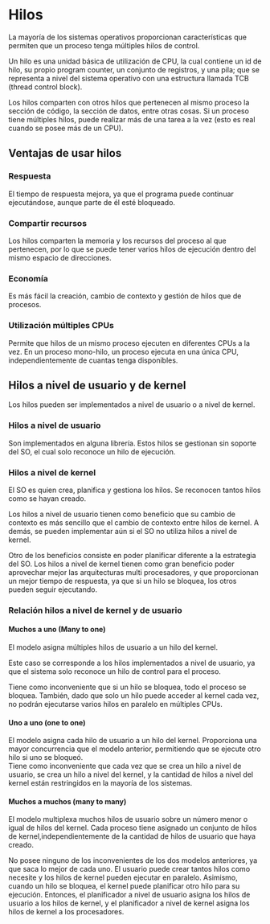 # Hilos

La mayoría de los sistemas operativos proporcionan características que permiten que un proceso tenga múltiples hilos de control.

Un hilo es una unidad básica de utilización de CPU, la cual contiene un id de hilo, su propio program counter, un conjunto de registros, y una pila; que se representa a nivel del sistema operativo con una estructura llamada TCB (thread control block).

Los hilos comparten con otros hilos que pertenecen al mismo proceso la sección de código, la sección de datos, entre otras cosas. Si un proceso tiene múltiples hilos, puede realizar más de una tarea a la vez (esto es real cuando se posee más de un CPU).

## Ventajas de usar hilos

### Respuesta

El tiempo de respuesta mejora, ya que el programa puede continuar ejecutándose, aunque parte de él esté bloqueado.

### Compartir recursos

Los hilos comparten la memoria y los recursos del proceso al que pertenecen, por lo que se puede tener varios hilos de ejecución dentro del mismo espacio de direcciones.

### Economía

Es más fácil la creación, cambio de contexto y gestión de hilos que de procesos.

### Utilización múltiples CPUs

Permite que hilos de un mismo proceso ejecuten en diferentes CPUs a la vez. En un proceso mono-hilo, un proceso ejecuta en una única CPU, independientemente de cuantas tenga disponibles.

## Hilos a nivel de usuario y de kernel

Los hilos pueden ser implementados a nivel de usuario o a nivel de kernel.  

### Hilos a nivel de usuario

Son implementados en alguna librería. Estos hilos se gestionan sin soporte del SO, el cual solo reconoce un hilo de ejecución.

### Hilos a nivel de kernel

El SO es quien crea, planifica y gestiona los hilos. Se reconocen tantos hilos como se hayan creado.

Los hilos a nivel de usuario tienen como beneficio que su cambio de contexto es más sencillo que el cambio de contexto entre hilos de kernel. A demás, se pueden implementar aún si el SO no utiliza hilos a nivel de kernel.

Otro de los beneficios consiste en poder planificar diferente a la estrategia del SO. Los hilos a nivel de kernel tienen como gran beneficio poder aprovechar mejor las arquitecturas multi procesadores, y que proporcionan un mejor tiempo de respuesta, ya que si un hilo se bloquea, los otros pueden seguir ejecutando.

### Relación hilos a nivel de kernel y de usuario

#### Muchos a uno (Many to one)

El modelo asigna múltiples hilos de usuario a un hilo del kernel.

Este caso se corresponde a los hilos implementados a nivel de usuario, ya que el sistema solo reconoce un hilo de control para el proceso.

Tiene como inconveniente que si un hilo se bloquea, todo el proceso se bloquea. También, dado que solo un hilo puede acceder al kernel cada vez, no podrán ejecutarse varios hilos en paralelo en múltiples CPUs.

#### Uno a uno (one to one)

El modelo asigna cada hilo de usuario a un hilo del kernel. Proporciona una mayor concurrencia que el modelo anterior, permitiendo que se ejecute otro hilo si uno se bloqueó.  
Tiene como inconveniente que cada vez que se crea un hilo a nivel de usuario, se crea un hilo a nivel del kernel, y la cantidad de hilos a nivel del kernel están restringidos en la mayoría de los sistemas.

#### Muchos a muchos (many to many)

El modelo multiplexa muchos hilos de usuario sobre un número menor o igual de hilos del kernel. Cada proceso tiene asignado un conjunto de hilos de kernel,independientemente de la cantidad de hilos de usuario que haya creado.

No posee ninguno de los inconvenientes de los dos modelos anteriores, ya que saca lo mejor de cada uno. El usuario puede crear tantos hilos como necesite y los hilos de kernel pueden ejecutar en paralelo. Asimismo, cuando un hilo se bloquea, el kernel puede planificar otro hilo para su ejecución. Entonces, el planificador a nivel de usuario asigna los hilos de usuario a los hilos de kernel, y el planificador a nivel de kernel asigna los hilos de kernel a los procesadores.